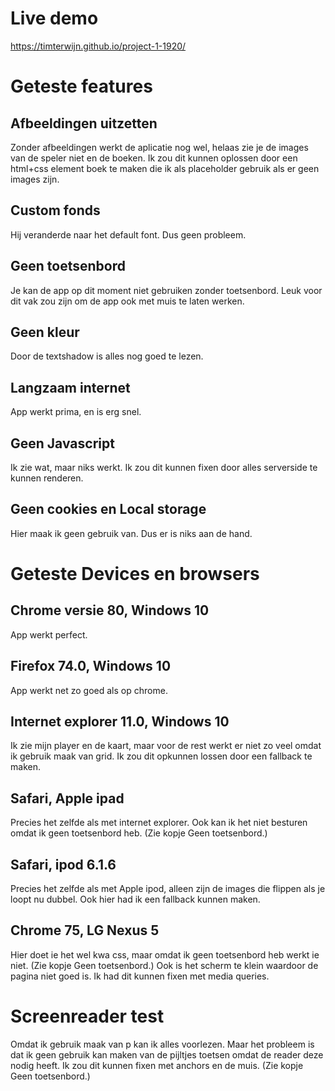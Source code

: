 # Live demo
https://timterwijn.github.io/project-1-1920/

# Geteste features
## Afbeeldingen uitzetten
Zonder afbeeldingen werkt de aplicatie nog wel, helaas zie je de images van de speler niet en de boeken. Ik zou dit kunnen oplossen door een html+css element boek te maken die ik als placeholder gebruik als er geen images zijn. 

## Custom fonds
Hij veranderde naar het default font. Dus geen probleem.

## Geen toetsenbord
Je kan de app op dit moment niet gebruiken zonder toetsenbord. Leuk voor dit vak zou zijn om de app ook met muis te laten werken.

## Geen kleur
Door de textshadow is alles nog goed te lezen.

## Langzaam internet
App werkt prima, en is erg snel.

## Geen Javascript
Ik zie wat, maar niks werkt. Ik zou dit kunnen fixen door alles serverside te kunnen renderen.

## Geen cookies en Local storage
Hier maak ik geen gebruik van. Dus er is niks aan de hand.

# Geteste Devices en browsers
## Chrome versie 80, Windows 10
App werkt perfect.

## Firefox 74.0, Windows 10
App werkt net zo goed als op chrome.

## Internet explorer 11.0, Windows 10
Ik zie mijn player en de kaart, maar voor de rest werkt er niet zo veel omdat ik gebruik maak van grid. Ik zou dit opkunnen lossen door een fallback te maken.  
 
## Safari, Apple ipad
Precies het zelfde als met internet explorer. Ook kan ik het niet besturen omdat ik geen toetsenbord heb. (Zie kopje Geen toetsenbord.)

## Safari, ipod 6.1.6
Precies het zelfde als met Apple ipod, alleen zijn de images die flippen als je loopt nu dubbel. Ook hier had ik een fallback kunnen maken.

## Chrome 75, LG Nexus 5
Hier doet ie het wel kwa css, maar omdat ik geen toetsenbord heb werkt ie niet. (Zie kopje Geen toetsenbord.) Ook is het scherm te klein waardoor de pagina niet goed is. Ik had dit kunnen fixen met media queries.

# Screenreader test
Omdat ik gebruik maak van p kan ik alles voorlezen. Maar het probleem is dat ik geen gebruik kan maken van de pijltjes toetsen omdat de reader deze nodig heeft. Ik zou dit kunnen fixen met anchors en de muis. (Zie kopje Geen toetsenbord.)


